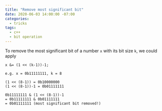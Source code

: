 ```yaml
---
title: "Remove most significant bit"
date: 2020-06-03 14:00:00 -07:00
categories:
  - tricks
tags:
  - c++
  - bit operation
---
```


To remove the most significant bit of a number ```x``` with its bit size ```k```, we could apply

```
x &= (1 << (k-1))-1;
```
```
e.g. x = 0b11111111, k = 8

(1 << (8-1)) = 0b10000000
(1 << (8-1))-1 = 0b01111111

0b11111111 & (1 << (8-1))-1
= 0b11111111 & 0b01111111
= 0b01111111 (most significant bit removed!)
```
